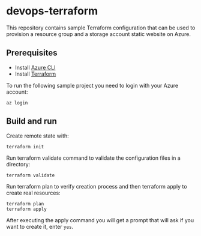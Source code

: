 # devops-terraform

This repository contains sample Terraform configuration that can be used to provision a resource group and a storage account static website on Azure.

## Prerequisites


- Install [Azure CLI](https://docs.microsoft.com/en-us/cli/azure/install-azure-cli?view=azure-cli-latest)
- Install [Terraform](https://learn.hashicorp.com/terraform/getting-started/install)


To run the following sample project you need to login with your Azure account:


```az login```

## Build and run

Create remote state with: 

```
terraform init
```

Run terraform validate command  to validate the configuration files in a directory:

```
terraform validate
```

Run terraform plan to verify creation process and then terraform apply to create real resources:

```
terraform plan
terraform apply
```

After executing the apply command you will get a prompt that will ask if you want to create it, enter `yes`. 

